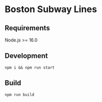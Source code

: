 # Boston Subway Lines

## Requirements
Node.js >= 16.0

## Development
`npm i && npm run start`

## Build
`npm run build`